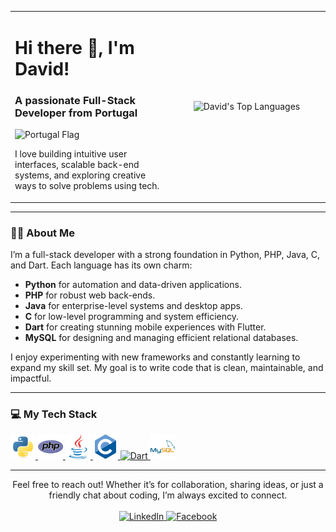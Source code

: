 <table>
  <tr>
      <td align="left" width="50%">
        <h1>Hi there 👋, I'm David!</h1>
        <h3>A passionate Full-Stack Developer from Portugal</h3>         
        <img src="https://upload.wikimedia.org/wikipedia/commons/thumb/5/5c/Flag_of_Portugal.svg/640px-Flag_of_Portugal.svg.png" alt="Portugal Flag" width="24" height="16" />
        <p>
          I love building intuitive user interfaces, scalable back-end systems, and exploring creative ways to solve problems using tech.
      </p>
    </td>
    <td align="center" width="50%">
      <img src="https://github-readme-stats.vercel.app/api/top-langs?username=daviconcha&show_icons=true&locale=en&layout=compact" alt="David's Top Languages" />
    </td>
  </tr>
</table>

---

### 👨‍💻 About Me
I’m a full-stack developer with a strong foundation in Python, PHP, Java, C, and Dart. Each language has its own charm:  
- **Python** for automation and data-driven applications.  
- **PHP** for robust web back-ends.  
- **Java** for enterprise-level systems and desktop apps. 
- **C** for low-level programming and system efficiency.  
- **Dart** for creating stunning mobile experiences with Flutter. 
- **MySQL** for designing and managing efficient relational databases. 

I enjoy experimenting with new frameworks and constantly learning to expand my skill set. My goal is to write code that is clean, maintainable, and impactful.

---

### 💻 My Tech Stack
<p align="left">
    <a href="https://www.python.org" target="_blank" rel="noreferrer">
        <img src="https://raw.githubusercontent.com/devicons/devicon/master/icons/python/python-original.svg" alt="Python" width="40" height="40"/>
    </a>
    <a href="https://www.php.net" target="_blank" rel="noreferrer">
        <img src="https://raw.githubusercontent.com/devicons/devicon/master/icons/php/php-original.svg" alt="PHP" width="40" height="40"/>
    </a>
    <a href="https://www.java.com" target="_blank" rel="noreferrer">
        <img src="https://raw.githubusercontent.com/devicons/devicon/master/icons/java/java-original.svg" alt="Java" width="40" height="40"/>
    </a>
    <a href="https://www.cprogramming.com/" target="_blank" rel="noreferrer">
        <img src="https://raw.githubusercontent.com/devicons/devicon/master/icons/c/c-original.svg" alt="C" width="40" height="40"/>
    </a>
    <a href="https://dart.dev" target="_blank" rel="noreferrer">
        <img src="https://www.vectorlogo.zone/logos/dartlang/dartlang-icon.svg" alt="Dart" width="40" height="40"/>
    </a>
    <a href="https://www.mysql.com/" target="_blank" rel="noreferrer"> 
        <img src="https://raw.githubusercontent.com/devicons/devicon/master/icons/mysql/mysql-original-wordmark.svg" alt="MySQL" width="40" height="40"/> 
    </a>
</p>

---

<p align="center">
    Feel free to reach out! Whether it’s for collaboration, sharing ideas, or just a friendly chat about coding, I’m always excited to connect.  
    <br>
    <br>
        <a href="https://linkedin.com/in/davidconcha" target="_blank">
        <img src="https://raw.githubusercontent.com/rahuldkjain/github-profile-readme-generator/master/src/images/icons/Social/linked-in-alt.svg" alt="LinkedIn" height="30" width="40" />
    </a>
    <a href="https://fb.com/daviconcha" target="_blank">
        <img src="https://raw.githubusercontent.com/rahuldkjain/github-profile-readme-generator/master/src/images/icons/Social/facebook.svg" alt="Facebook" height="30" width="40" />
    </a>
</p>
